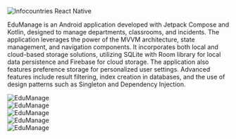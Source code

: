 <img src= "/assets/edu1.png" class="mx-auto max-h-80 rounded-lg" alt="Infocountries React Native">

EduManage is an Android application developed with Jetpack Compose and Kotlin, designed to manage
departments, classrooms, and incidents. The application leverages the power of the MVVM architecture, state management,
and navigation components.
It incorporates both local and cloud-based storage solutions, utilizing SQLite with Room library for local data
persistence and Firebase for cloud storage. The application also features preference storage for personalized user
settings. Advanced features include result filtering, index creation in databases, and the use of design patterns such
as Singleton and Dependency Injection.


 <div class="slider mx-auto mt-6 ">
        <div class="slides">
            <div>  <img src="/assets/edu7.png" alt="EduManage"></div>
            <div>  <img src="/assets/edu6.png" alt="EduManage"></div>
            <div>  <img src="/assets/edu3.png" alt="EduManage"></div>
            <div>  <img src="/assets/edu4.png" alt="EduManage"></div>
            <div>  <img src="/assets/edu5.png" alt="EduManage"></div>
        </div>
</div>

